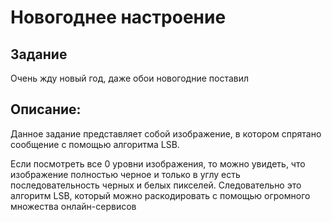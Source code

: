 <h1>Новогоднее настроение</h1>

<h2>Задание</h2>
<p>Очень жду новый год, даже обои новогодние поставил</p>

<h2>Описание:</h2>
<p>Данное задание представляет собой изображение, в котором спрятано сообщение с помощью алгоритма LSB.</p>

<span>Если посмотреть все 0 уровни изображения, то можно увидеть, что изображение полностью черное и только в углу есть последовательность черных и белых пикселей. Следовательно это алгоритм LSB, который можно раскодировать с помощью огромного множества онлайн-сервисов</span>
